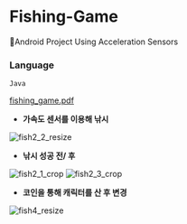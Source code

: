 # Fishing-Game


🐬Android Project Using Acceleration Sensors

### Language
`Java`


[fishing_game.pdf](https://github.com/HSHyeon/Fishing-Game/files/5542196/fishing_game.pdf)


* **가속도 센서를 이용해 낚시** 

![fish2_2_resize](https://user-images.githubusercontent.com/60344240/99184739-75c7dc80-2788-11eb-8f74-4476105ab40d.gif)



* **낚시 성공 전/ 후** 

![fish2_1_crop](https://user-images.githubusercontent.com/60344240/99184806-f8e93280-2788-11eb-947f-948213260f23.gif) ![fish2_3_crop](https://user-images.githubusercontent.com/60344240/99184829-2930d100-2789-11eb-8a78-95243c7803e6.gif)



* **코인을 통해 캐릭터를 산 후 변경** 

![fish4_resize](https://user-images.githubusercontent.com/60344240/99184880-9ba1b100-2789-11eb-9c1f-3f912e109450.gif)
